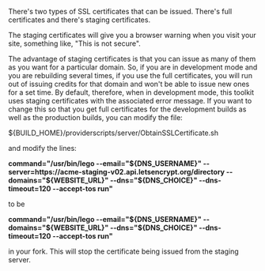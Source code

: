 There's two types of SSL certificates that can be issued. There's full certificates and there's staging certificates.

The staging certificates will give you a browser warning when you visit your site, something like, "This is not secure".

The advantage of staging certificates is that you can issue as many of them as you want for a particular domain. 
So, if you are in development mode and you are rebuilding several times, if you use the full certificates, you will run out of issuing credits for that domain and 
won't be able to issue new ones for a set time. By default, therefore, when in development mode, this toolkit uses staging certificates with the associated error message.
If you want to change this so that you get full certificates for the development builds as well as the production builds, you can modify the file:

${BUILD_HOME}/providerscripts/server/ObtainSSLCertificate.sh

and modify the lines:

**command="/usr/bin/lego --email="${DNS_USERNAME}" --server=https://acme-staging-v02.api.letsencrypt.org/directory --domains="${WEBSITE_URL}" --dns="${DNS_CHOICE}" --dns-timeout=120 --accept-tos run"**

to be

**command="/usr/bin/lego --email="${DNS_USERNAME}" --domains="${WEBSITE_URL}" --dns="${DNS_CHOICE}" --dns-timeout=120 --accept-tos run"**

in your fork. This will stop the certificate being issued from the staging server. 
